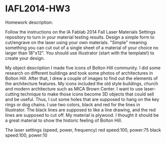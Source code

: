 IAFL2014-HW3
============
Homework description:

Follow the instructions on the IA Fablab 2014 Fall Laser Materials Settings repository to turn in your material testing results.
Design a simple form to cut/engrave on the laser using your own materials.
"Simple" meaning something you can cut out of a single sheet of a material of your choice no larger than 18"x12".
You should use Illustrator (start with the template!) to create your design.

My object description
I made five icons of Bolton Hill community. I did some research on different buildings and took some photos of architectures in Bolton Hill. After that, I drew a couple of images to find out the elements of the architecture features. My icons included the old style buildings, church and modern architecture such as MICA Brown Center. I want to use laser-cutting technique to make those icons become 3D objects that could sell and be useful. Thus, I cut some holes that are supposed to hang on the key rings or dog chains. I use two colors, black and red for the lines in Illustrator.  The black lines are supposed to like a line drawing, and the red lines are supposed to cut off. My material is plywood. I thought it should be a great material to show the historic feeling of Bolton Hill.

The laser settings (speed, power, frequency)
red   speed:100, power:75
black speed:100, power:10
